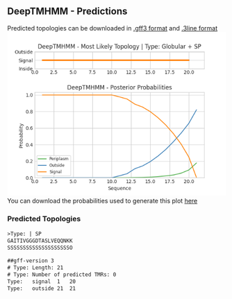 ## DeepTMHMM - Predictions
Predicted topologies can be downloaded in [.gff3 format](TMRs.gff3) and [.3line format](predicted_topologies.3line)
![picture](plot.png)
You can download the probabilities used to generate this plot [here](Type:_probs.csv)
### Predicted Topologies
```
>Type: | SP
GAITIVGGGDTASLVEQQNKK
SSSSSSSSSSSSSSSSSSSSO

```


```
##gff-version 3
# Type: Length: 21
# Type: Number of predicted TMRs: 0
Type:	signal	1	20				
Type:	outside	21	21				

```
